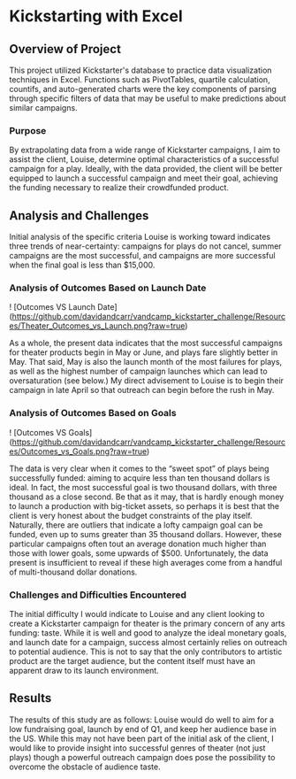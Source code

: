 # Kickstarting with Excel

## Overview of Project
 This project utilized Kickstarter's database to practice data visualization techniques in Excel. Functions such as PivotTables, quartile calculation, countifs, and auto-generated charts were the key components of parsing through specific filters of data that may be useful to make predictions about similar campaigns.

### Purpose
By extrapolating data from a wide range of Kickstarter campaigns, I aim to assist the client, Louise, determine optimal characteristics of a successful campaign for a play. Ideally, with the data provided, the client will be better equipped to launch a successful campaign and meet their goal, achieving the funding necessary to realize their crowdfunded product.

## Analysis and Challenges
Initial analysis of the specific criteria Louise is working toward indicates three trends of near-certainty: campaigns for plays do not cancel, summer campaigns are the most successful, and campaigns are more successful when the final goal is less than $15,000. 

### Analysis of Outcomes Based on Launch Date
! [Outcomes VS Launch Date] (https://github.com/davidandcarr/vandcamp_kickstarter_challenge/Resources/Theater_Outcomes_vs_Launch.png?raw=true) 

As a whole, the present data indicates that the most successful campaigns for theater products begin in May or June, and plays fare slightly better in May. That said, May is also the launch month of the most failures for plays, as well as the highest number of campaign launches which can lead to oversaturation (see below.) My direct advisement to Louise is to begin their campaign in late April so that outreach can begin before the rush in May.

### Analysis of Outcomes Based on Goals
! [Outcomes VS Goals] (https://github.com/davidandcarr/vandcamp_kickstarter_challenge/Resources/Outcomes_vs_Goals.png?raw=true)

The data is very clear when it comes to the “sweet spot” of plays being successfully funded: aiming to acquire less than ten thousand dollars is ideal. In fact, the most successful goal is two thousand dollars, with three thousand as a close second. Be that as it may, that is hardly enough money to launch a production with big-ticket assets, so perhaps it is best that the client is very honest about the budget constraints of the play itself. Naturally, there are outliers that indicate a lofty campaign goal can be funded, even up to sums greater than 35 thousand dollars. However, these particular campaigns often tout an average donation much higher than those with lower goals, some upwards of $500. Unfortunately, the data present is insufficient to reveal if these high averages come from a handful of multi-thousand dollar donations.

### Challenges and Difficulties Encountered
The initial difficulty I would indicate to Louise and any client looking to create a Kickstarter campaign for theater is the primary concern of any arts funding: taste. While it is well and good to analyze the ideal monetary goals, and launch date for a campaign, success almost certainly relies on outreach to potential audience. This is not to say that the only contributors to artistic product are the target audience, but the content itself must have an apparent draw to its launch environment. 

## Results
The results of this study are as follows: Louise would do well to aim for a low fundraising goal, launch by end of Q1, and keep her audience base in the US. While this may not have been part of the initial ask of the client, I would like to provide insight into successful genres of theater (not just plays) though a powerful outreach campaign does pose the possibility to overcome the obstacle of audience taste.  